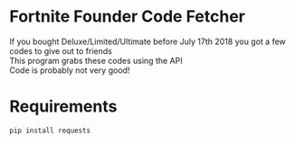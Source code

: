 # Fortnite Founder Code Fetcher
If you bought Deluxe/Limited/Ultimate before July 17th 2018 you got a few codes to give out to friends<br>
This program grabs these codes using the API<br>
Code is probably not very good!<br>
# Requirements
```
pip install requests
```
